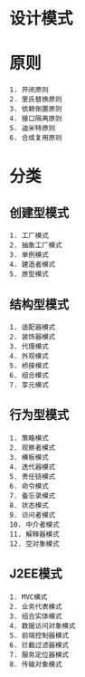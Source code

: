 # 设计模式
# 原则
    1. 开闭原则
    2. 里氏替换原则
    3. 依赖倒置原则
    4. 接口隔离原则
    5. 迪米特原则
    6. 合成复用原则
# 分类
## 创建型模式
    1. 工厂模式
    2. 抽象工厂模式
    3. 单例模式
    4. 建造者模式
    5. 原型模式
## 结构型模式
    1. 适配器模式
    2. 装饰器模式
    3. 代理模式
    4. 外观模式
    5. 桥接模式
    6. 组合模式
    7. 享元模式
## 行为型模式
    1. 策略模式
    2. 观察者模式
    3. 模板模式
    4. 迭代器模式
    5. 责任链模式
    6. 命令模式
    7. 备忘录模式
    8. 状态模式
    9. 访问者模式
    10. 中介者模式
    11. 解释器模式
    12. 空对象模式
## J2EE模式
    1. MVC模式
    2. 业务代表模式
    3. 组合实体模式
    4. 数据访问对象模式
    5. 前端控制器模式
    6. 拦截过滤器模式
    7. 服务定位器模式
    8. 传输对象模式
